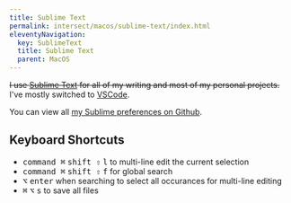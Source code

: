 ```yaml
---
title: Sublime Text
permalink: intersect/macos/sublime-text/index.html
eleventyNavigation:
  key: SublimeText
  title: Sublime Text
  parent: MacOS
---
```


~~I use [Sublime Text](https://www.sublimetext.com/) for all of my writing and most of my personal projects.~~ I've mostly switched to [VSCode](/macos/editors/vscode/).

You can view all [my Sublime preferences on Github](https://github.com/rknightuk/dotfiles/tree/master/prefs/sublime).

## Keyboard Shortcuts

- <kbd>command ⌘</kbd> <kbd>shift ⇧</kbd> <kbd>l</kbd> to multi-line edit the current selection
- <kbd>command ⌘</kbd> <kbd>shift ⇧</kbd> <kbd>f</kbd> for global search
- <kbd>⌥</kbd> <kbd>enter</kbd> when searching to select all occurances for multi-line editing
- <kbd>⌘</kbd> <kbd>⌥</kbd> <kbd>s</kbd> to save all files
